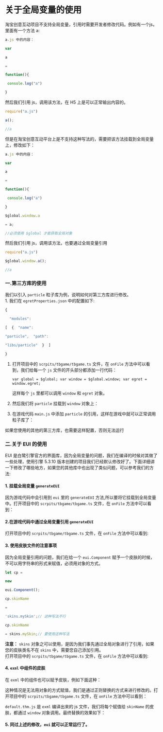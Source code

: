 # 关于全局变量的使用

淘宝创意互动项目不支持全局变量，引用时需要开发者修改代码。例如有一个js，里面有一个方法 a:

```js
a.js 中的内容：

var 

a 

= 

function(){

 console.log("a")

}
```

然后我们引用 js，调用该方法，在 H5 上是可以正常输出内容的。

```js
require("a.js")

a(); 

//a
```

但是在淘宝创意互动平台上是不支持这种写法的，需要把该方法挂载到全局变量上，修改如下：

```js
a.js 中的内容：

var 

a 

= 

function(){

 console.log("a")

}

$global.window.a 

= a; 

//必须使用 $global 才能获取全局对象

```

然后我们引用 js，调用该方法，也要通过全局变量引用

```js
require("a.js")

$global.window.a(); 

//a

```

### 一.第三方库的使用[​](#一第三方库的使用 "一.第三方库的使用的直接链接")

我们以引入 `particle` 粒子库为例，说明如何对第三方库进行修改。  
1\. 我们在 `egretProperties.json` 中的配置如下:

```js
{

  "modules":  

[  {  "name":  

"particle",  "path":  

"libs/particle"  }  ]

}
```

1.  打开项目中的 `scrpits/tbgame/tbgame.ts` 文件，在 `onFile` 方法中可以看到，我们给每一个 `js` 文件的开头部分都添加一行代码：
    
    `var global = $global; var window = $global.window; var egret = window.egret;`
    
    这样每个 `js` 里都可以调用 `window` 和 `egret` 对象。
    
2.  然后我们将 `particle` 挂载到 `window` 对象上：
    
3.  在游戏代码 `main.js` 中添加 `particle` 的引用，这样在游戏中就可以正常调用粒子库了：
    

如果您使用的其他的第三方库，也需要这样配置，否则无法运行

### 二.关于 EUI 的使用[​](#二关于-eui-的使用 "二.关于 EUI 的使用的直接链接")

EUI 是白鹭引擎官方的界面库，因为全局变量的问题，我们在编译的时候对其做了一些处理，使用引擎 5.3.10 版本创建的项目我们已经默认修改好了。下面详细讲一下修改了哪些地方，如果您的其他库中也出现了类似问题，可以参考我们的方法:

#### 1\. 挂载全局变量 `generateEUI`[​](#1-挂载全局变量-generateeui "1-挂载全局变量-generateeui的直接链接")

因为游戏代码中会引用到 `eui` 里的 `generateEUI` 方法,所以要将它挂载到全局变量中。打开项目中的 `scrpits/tbgame/tbgame.ts` 文件，在 `onFile` 方法中可以看到：

#### 2.在游戏代码中通过全局变量引用 `generateEUI`[​](#2在游戏代码中通过全局变量引用-generateeui "2在游戏代码中通过全局变量引用-generateeui的直接链接")

打开项目中的 `scrpits/tbgame/tbgame.ts` 文件，在 `onFile` 方法中可以看到:

#### 3\. 使用皮肤文件的注意事项[​](#3-使用皮肤文件的注意事项 "3-使用皮肤文件的注意事项的直接链接")

因为全局变量引用的问题，我们在给一个 `eui.Component` 赋予一个皮肤的时候，不可以用字符串的形式来赋值，必须用对象的方式。

```js
let cp = 

new 

eui.Component();

cp.skinName 

= 

'skins.mySkin';// 这种写法不行

cp.skinName 

= skins.mySkin;// 要使用这种写法
```

**注意：** `skins` 对象之可以使用，是因为我们事先通过全局对象进行了引用，如果您的皮肤类名不在 `skins` 中，需要您自己添加引用。  
打开项目中的 `scrpits/tbgame/tbgame.ts` 文件，在 `onFile` 方法中可以看到:

#### 4\. `exml` 中组件的皮肤[​](#4-exml-中组件的皮肤 "4-exml-中组件的皮肤的直接链接")

在 `exml` 中的组件也可以赋予皮肤，例如下面这种：

这种情况是无法用对象的方式赋值，我们是通过正则替换的方式来进行修改的。打开项目中的 `scrpits/tbgame/tbgame.ts` 文件，在 `onFile` 方法中可以看到：

`default.thm.js` 是 `exml` 编译出来的 js 文件，我们将每个赋值给 `skinName` 的皮肤，都通过 `window` 对象调用。最终替换的效果如下：

#### 5\. 同过上述的修改，`eui` 就可以正常运行了。